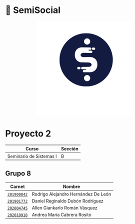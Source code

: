 # 👥 SemiSocial

<div align="center"><img src="./images/SemiSocial_Logo3.png" width="300"/></div>

# Proyecto 2
|Curso | Sección |
| ------ | ------ |
| Seminario de Sistemas I | B |
## Grupo 8

| Carnet | Nombre |
| ------ | ------ |
| [`201900042`](https://github.com/rodrialeh01) | Rodrigo Alejandro Hernández De León | 
| [`201901772`](https://github.com/DanielDubonDR) | Daniel Reginaldo Dubón Rodríguez |
| [`202004745`](https://github.com/Allenrovas) | Allen Giankarlo Román Vásquez |
| [`202010918`](https://github.com/AndreaCabrera01) | Andrea María Cabrera Rosito |